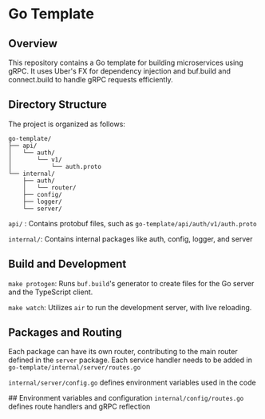 # Go Template

## Overview

This repository contains a Go template for building microservices using gRPC. It uses Uber's FX for dependency injection and buf.build and connect.build to handle gRPC requests efficiently.

## Directory Structure

The project is organized as follows:

```
go-template/
├── api/
│   └── auth/
│       └── v1/
│           └── auth.proto
└── internal/
    ├── auth/
    │   └── router/
    ├── config/
    ├── logger/
    └── server/
```

`api/` : Contains protobuf files, such as `go-template/api/auth/v1/auth.proto`

`internal/`: Contains internal packages like auth, config, logger, and server

## Build and Development

`make protogen`: Runs `buf.build`'s generator to create files for the Go server and the TypeScript client.

`make watch`: Utilizes `air` to run the development server, with live reloading.

## Packages and Routing

Each package can have its own router, contributing to the main router defined in the `server` package. Each service handler needs to be added in `go-template/internal/server/routes.go`

`internal/server/config.go` defines environment variables used in the code

## Environment variables and configuration
`internal/config/routes.go` defines route handlers and gRPC reflection
